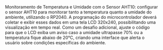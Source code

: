 Monitoramento de Temperatura e Umidade com o Sensor AHT10:
configurar o sensor AHT10 para monitorar tanto a temperatura quanto
a umidade do ambiente, utilizando o RP2040. A programação do
microcontrolador deverá coletar e exibir esses dados em uma tela
LCD 320x240, possibilitando uma visualização em tempo real. Como
um desafio adicional, ajuste o código para que o LCD exiba um aviso
caso a umidade ultrapasse 70% ou a temperatura fique abaixo de
20°C, criando uma interface que alerta o usuário sobre condições
específicas do ambiente. 
